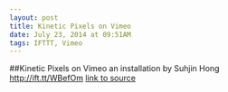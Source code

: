```yaml
---
layout: post
title: Kinetic Pixels on Vimeo
date: July 23, 2014 at 09:51AM
tags: IFTTT, Vimeo
---
```

##Kinetic Pixels on Vimeo
an installation by Suhjin Hong http://ift.tt/WBefOm
[link to source](http://ift.tt/12FrquZ) 
